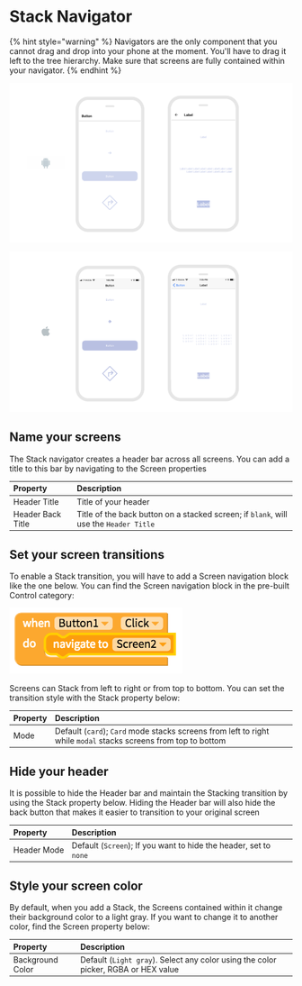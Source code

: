 # Stack Navigator

{% hint style="warning" %}
Navigators are the only component that you cannot drag and drop into your phone at the moment. You'll have to drag it left to the tree hierarchy. Make sure that screens are fully contained within your navigator.
{% endhint %}

![](.gitbook/assets/thunkable-documentation-exhibits-85.png)

![](.gitbook/assets/thunkable-documentation-exhibits-84.png)

## Name your screens

The Stack navigator creates a header bar across all screens. You can add a title to this bar by navigating to the Screen properties

| Property | Description |
| :--- | :--- |
| Header Title | Title of your header |
| Header Back Title | Title of the back button on a stacked screen; if `blank`, will use the `Header Title` |

## Set your screen transitions

To enable a Stack transition, you will have to add a Screen navigation block like the one below. You can find the Screen navigation block in the pre-built Control category:

![](.gitbook/assets/blocks-control-fig-8%20%281%29.png)

Screens can Stack from left to right or from top to bottom. You can set the transition style with the Stack property below:

| Property | Description |
| :--- | :--- |
| Mode | Default \(`card`\); `Card` mode stacks screens from left to right while `modal` stacks screens from top to bottom |

## Hide your header

It is possible to hide the Header bar and maintain the Stacking transition by using the Stack property below. Hiding the Header bar will also hide the back button that makes it easier to transition to your original screen

| Property | Description |
| :--- | :--- |
| Header Mode | Default \(`Screen`\); If you want to hide the header, set to `none` |

## Style your screen color

By default, when you add a Stack, the Screens contained within it change their background color to a light gray. If you want to change it to another color, find the Screen property below:

| Property | Description |
| :--- | :--- |
| Background Color | Default \(`Light gray`\). Select any color using the color picker, RGBA or HEX value |

